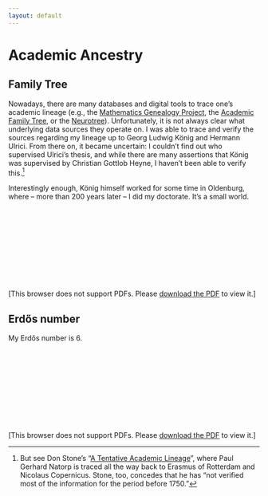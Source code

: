 ```yaml
---
layout: default
---
```


# Academic Ancestry

## Family Tree

Nowadays, there are many databases and digital tools to trace one’s academic lineage (e.g., the [Mathematics Genealogy Project](https://www.genealogy.math.ndsu.nodak.edu/), the [Academic Family Tree](https://academictree.org/), or the [Neurotree](https://neurotree.org/neurotree/)). Unfortunately, it is not always clear what underlying data sources they operate on. I was able to trace and verify the sources regarding my lineage up to Georg Ludwig König and Hermann Ulrici. From there on, it became uncertain: I couldn’t find out who supervised Ulrici’s thesis, and while there are many assertions that König was supervised by Christian Gottlob Heyne, I haven’t been able to verify this.[^1]

Interestingly enough, König himself worked for some time in Oldenburg, where – more than 200 years later – I did my doctorate. It’s a small world.

<object data="https://alephmembeth.github.io/files/tree.pdf" type="application/pdf" width="1000px" height="500px">
   <embed src="https://alephmembeth.github.io/files/tree.pdf">
      <p>[This browser does not support PDFs. Please <a href="https://alephmembeth.github.io/files/tree.pdf">download the PDF</a> to view it.]</p>
   </embed>
</object>

## Erdős number

My Erdős number is 6.

<object data="https://alephmembeth.github.io/files/erdős.pdf" type="application/pdf" width="1000px" height="500px">
   <embed src="https://alephmembeth.github.io/files/erdős.pdf">
      <p>[This browser does not support PDFs. Please <a href="https://alephmembeth.github.io/files/erdős.pdf">download the PDF</a> to view it.]</p>
   </embed>
</object>

[^1]: But see Don Stone’s “[A Tentative Academic Lineage](https://donstonetech.com/Charts/AcademicGenealogy/StoneAcademicGenealogy.htm)”, where Paul Gerhard Natorp is traced all the way back to Erasmus of Rotterdam and Nicolaus Copernicus. Stone, too, concedes that he has “not verified most of the information for the period before 1750.”

